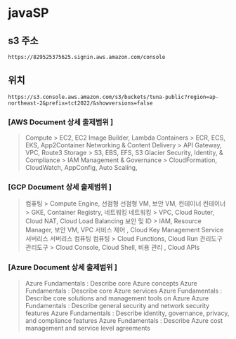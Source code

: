 # javaSP

## s3 주소

`https://829525375625.signin.aws.amazon.com/console`

## 위치

`https://s3.console.aws.amazon.com/s3/buckets/tuna-public?region=ap-northeast-2&prefix=tct2022/&showversions=false`

### [AWS Document 상세 출제범위 ]

> Compute > EC2, EC2 Image Builder, Lambda
> Containers > ECR, ECS, EKS, App2Container
> Networking & Content Delivery > API Gateway, VPC, Route3
> Storage > S3, EBS, EFS, S3 Glacier
> Security, Identity, & Compliance > IAM
> Management & Governance > CloudFormation, CloudWatch, AppConfig, Auto Scaling,

### [GCP Document 상세 출제범위 ]

> 컴퓨팅 > Compute Engine, 선점형 선점형 VM, 보안 VM,
> 컨테이너 컨테이너 > GKE, Container Registry,
> 네트워킹 네트워킹 > VPC, Cloud Router, Cloud NAT, Cloud Load Balancing
> 보안 및 ID > IAM, Resource Manager, 보안 VM, VPC 서비스 제어 , Cloud Key Management Service
> 서버리스 서버리스 컴퓨팅 컴퓨팅 > Cloud Functions, Cloud Run
> 관리도구 관리도구 > Cloud Console, Cloud Shell, 비용 관리 , Cloud APIs

### [Azure Document 상세 출제범위 ]

> Azure Fundamentals : Describe core Azure concepts
> Azure Fundamentals : Describe core Azure services
> Azure Fundamentals : Describe core solutions and management tools on Azure
> Azure Fundamentals : Describe general security and network security features
> Azure Fundamentals : Describe identity, governance, privacy, and compliance features
> Azure Fundamentals : Describe Azure cost management and service level agreements
